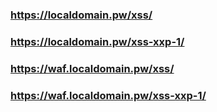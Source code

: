 ### https://localdomain.pw/xss/

### https://localdomain.pw/xss-xxp-1/

### https://waf.localdomain.pw/xss/

### https://waf.localdomain.pw/xss-xxp-1/
